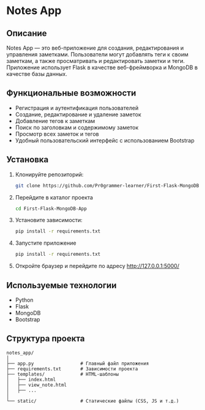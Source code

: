 # Notes App

## Описание

Notes App — это веб-приложение для создания, редактирования и управления заметками. Пользователи могут добавлять теги к своим заметкам, а также просматривать и редактировать заметки и теги. Приложение использует Flask в качестве веб-фреймворка и MongoDB в качестве базы данных.

## Функциональные возможности

- Регистрация и аутентификация пользователей
- Создание, редактирование и удаление заметок
- Добавление тегов к заметкам
- Поиск по заголовкам и содержимому заметок
- Просмотр всех заметок и тегов
- Удобный пользовательский интерфейс с использованием Bootstrap

## Установка

1. Клонируйте репозиторий:
   ```bash
   git clone https://github.com/Pr0grammer-learner/First-Flask-MongoDB-App.git
   ```
2. Перейдите в каталог проекта
   ```bash
   cd First-Flask-MongoDB-App
   ```
3. Установите зависимости:
   ```bash
   pip install -r requirements.txt
   ```
4. Запустите приложение
   ```bash
   pip install -r requirements.txt
   ```
5. Откройте браузер и перейдите по адресу http://127.0.0.1:5000/

## Используемые технологии

+ Python
+ Flask
+ MongoDB
+ Bootstrap

## Структура проекта
```CSharp
notes_app/
│
├── app.py                 # Главный файл приложения
├── requirements.txt       # Зависимости проекта
├── templates/             # HTML-шаблоны
│   ├── index.html
│   ├── view_note.html
│   ├── ...
│
└── static/                # Статические файлы (CSS, JS и т.д.)
```
